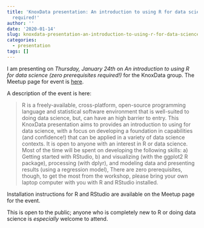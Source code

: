 ```yaml
---
title: 'KnoxData presentation: An introduction to using R for data science, zero prerequisites
  required!'
author: ''
date: '2020-01-14'
slug: knoxdata-presentation-an-introduction-to-using-r-for-data-science-zero-prerequisites-required
categories:
  - presentation
tags: []
---
```


I am presenting on *Thursday, January 24th* on *An introduction to using R for data science (zero prerequisites required!)* for the KnoxData group. The Meetup page for event is [here](https://www.meetup.com/knoxdata/events/267896824/?isFirstPublish=true). 

A description of the event is here: 

> R is a freely-available, cross-platform, open-source programming language and statistical software environment that is well-suited to doing data science, but, can have an high barrier to entry. This KnoxData presentation aims to provides an introduction to using for data science, with a focus on developing a foundation in capabilities (and confidence!) that can be applied in a variety of data science contexts. It is open to anyone with an interest in R or data science. Most of the time will be spent on developing the following skills: a) Getting started with RStudio, b) and visualizing (with the ggplot2 R package), processing (with dplyr), and modeling data and presenting results (using a regression model), There are zero prerequisites, though, to get the most from the workshop, please bring your own laptop computer with you with R and RStudio installed.

Installation instructions for R and RStudio are available on the Meetup page for the event. 

This is open to the public; anyone who is completely new to R or doing data science is *especially* welcome to attend.